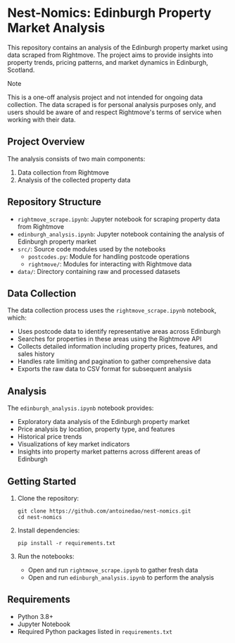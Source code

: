 # Nest-Nomics: Edinburgh Property Market Analysis

This repository contains an analysis of the Edinburgh property market using data scraped from Rightmove. The project aims to provide insights into property trends, pricing patterns, and market dynamics in Edinburgh, Scotland.

> [!NOTE]
> This is a one-off analysis project and not intended for ongoing data collection. The data scraped is for personal analysis purposes only, and users should be aware of and respect Rightmove's terms of service when working with their data.

## Project Overview

The analysis consists of two main components:
1. Data collection from Rightmove
2. Analysis of the collected property data

## Repository Structure

- `rightmove_scrape.ipynb`: Jupyter notebook for scraping property data from Rightmove
- `edinburgh_analysis.ipynb`: Jupyter notebook containing the analysis of Edinburgh property market
- `src/`: Source code modules used by the notebooks
  - `postcodes.py`: Module for handling postcode operations
  - `rightmove/`: Modules for interacting with Rightmove data
- `data/`: Directory containing raw and processed datasets

## Data Collection

The data collection process uses the `rightmove_scrape.ipynb` notebook, which:
- Uses postcode data to identify representative areas across Edinburgh
- Searches for properties in these areas using the Rightmove API
- Collects detailed information including property prices, features, and sales history
- Handles rate limiting and pagination to gather comprehensive data
- Exports the raw data to CSV format for subsequent analysis

## Analysis

The `edinburgh_analysis.ipynb` notebook provides:
- Exploratory data analysis of the Edinburgh property market
- Price analysis by location, property type, and features
- Historical price trends
- Visualizations of key market indicators
- Insights into property market patterns across different areas of Edinburgh

## Getting Started

1. Clone the repository:
   ```
   git clone https://github.com/antoinedao/nest-nomics.git
   cd nest-nomics
   ```

2. Install dependencies:
   ```
   pip install -r requirements.txt
   ```

3. Run the notebooks:
   - Open and run `rightmove_scrape.ipynb` to gather fresh data
   - Open and run `edinburgh_analysis.ipynb` to perform the analysis

## Requirements

- Python 3.8+
- Jupyter Notebook
- Required Python packages listed in `requirements.txt`

